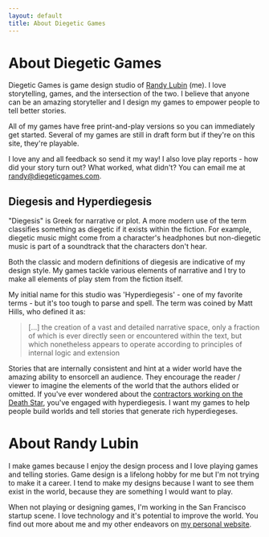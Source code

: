 ```yaml
---
layout: default
title: About Diegetic Games
---
```


# About Diegetic Games

Diegetic Games is game design studio of [Randy Lubin](http://randylubin.com) (me). I love storytelling, games, and the intersection of the two. I believe that anyone can be an amazing storyteller and I design my games to empower people to tell better stories.

All of my games have free print-and-play versions so you can immediately get started. Several of my games are still in draft form but if they're on this site, they're playable.

I love any and all feedback so send it my way! I also love play reports - how did your story turn out? What worked, what didn't? You can email me at [randy@diegeticgames.com](mailto:randy@diegeticgames.com).

## Diegesis and Hyperdiegesis

"Diegesis" is Greek for narrative or plot. A more modern use of the term classifies something as diegetic if it exists within the fiction. For example, diegetic music might come from a character's headphones but non-diegetic music is part of a soundtrack that the characters don't hear.

Both the classic and modern definitions of diegesis are indicative of my design style. My games tackle various elements of narrative and I try to make all elements of play stem from the fiction itself.

My initial name for this studio was 'Hyperdiegesis' - one of my favorite terms - but it's too tough to parse and spell. The term was coined by Matt Hills, who defined it as:

> [...] the creation of a vast and detailed narrative space, only a fraction of which is ever directly seen or encountered within the text, but which nonetheless appears to operate according to principles of internal logic and extension

Stories that are internally consistent and hint at a wider world have the amazing ability to ensorcell an audience. They encourage the reader / viewer to imagine the elements of the world that the authors elided or omitted. If you've ever wondered about the [contractors working on the Death Star](https://youtu.be/iQdDRrcAOjA), you've engaged with hyperdiegesis. I want my games to help people build worlds and tell stories that generate rich hyperdiegeses.

# About Randy Lubin

I make games because I enjoy the design process and I love playing games and telling stories. Game design is a lifelong hobby for me but I'm not trying to make it a career. I tend to make my designs because I want to see them exist in the world, because they are something I would want to play.

When not playing or designing games, I'm working in the San Francisco startup scene. I love technology and it's potential to improve the world. You find out more about me and my other endeavors on [my personal website](http://randylubin.com).
